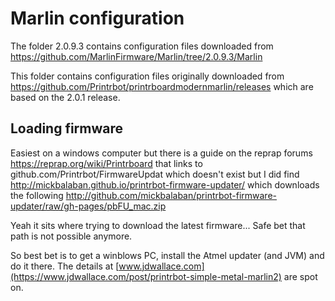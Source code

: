 # Marlin configuration

The folder 2.0.9.3 contains configuration files downloaded from https://github.com/MarlinFirmware/Marlin/tree/2.0.9.3/Marlin

This folder contains configuration files originally downloaded from https://github.com/Printrbot/printrboardmodernmarlin/releases which are based on the 2.0.1 release.

## Loading firmware

Easiest on a windows computer but there is a guide on the reprap forums https://reprap.org/wiki/Printrboard that links to github.com/Printrbot/FirmwareUpdat which doesn't exist but I did find http://mickbalaban.github.io/printrbot-firmware-updater/ which downloads the following http://github.com/mickbalaban/printrbot-firmware-updater/raw/gh-pages/pbFU_mac.zip

Yeah it sits where trying to download the latest firmware... Safe bet that path is not possible anymore.

So best bet is to get a winblows PC, install the Atmel updater (and JVM) and do it there. The details at [www.jdwallace.com](https://www.jdwallace.com/post/printrbot-simple-metal-marlin2) are spot on.

